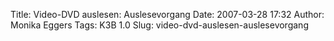 Title: Video-DVD auslesen: Auslesevorgang
Date: 2007-03-28 17:32
Author: Monika Eggers
Tags: K3B 1.0
Slug: video-dvd-auslesen-auslesevorgang


